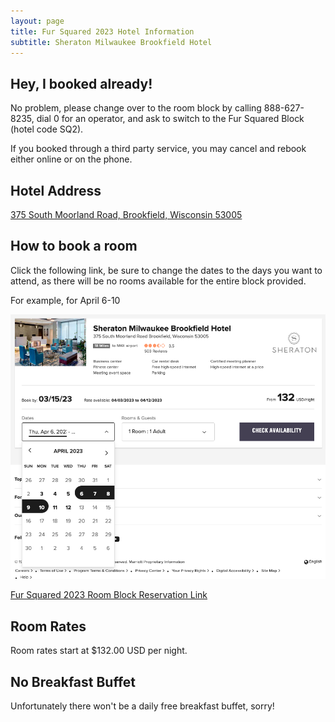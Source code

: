 ```yaml
---
layout: page
title: Fur Squared 2023 Hotel Information
subtitle: Sheraton Milwaukee Brookfield Hotel
---
```


## Hey, I booked already!

No problem, please change over to the room block by calling 888-627-8235, dial 0 for an operator, and ask to switch to the Fur Squared Block (hotel code SQ2).

If you booked through a third party service, you may cancel and rebook either online or on the phone.

## Hotel Address
[375 South Moorland Road, Brookfield, Wisconsin 53005](https://goo.gl/maps/tYFbhFAxCzNyrgteA)

## How to book a room

Click the following link, be sure to change the dates to the days you want to attend, as there will be no rooms available for the entire block provided.

For example, for April 6-10

![an image showing the booking site for the Sheraton Milwaukee Brookfield website](/uploads/booking2023.png)

[Fur Squared 2023 Room Block Reservation Link](https://www.marriott.com/events/start.mi?id=1673555252247&key=GRP)

## Room Rates
Room rates start at $132.00 USD per night.

## No Breakfast Buffet
Unfortunately there won't be a daily free breakfast buffet, sorry!
